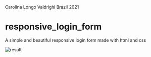 Carolina Longo Valdrighi
Brazil 2021

# responsive_login_form
A simple and beautiful responsive login form made with html and css

![result](https://user-images.githubusercontent.com/69602254/108155184-2cf02e80-70bd-11eb-9dab-28a8fdc388d0.PNG)
